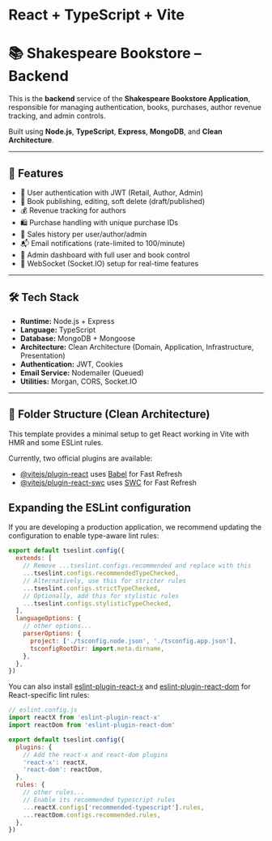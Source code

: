 # React + TypeScript + Vite





# 📚 Shakespeare Bookstore – Backend

This is the **backend** service of the **Shakespeare Bookstore Application**, responsible for managing authentication, books, purchases, author revenue tracking, and admin controls.

Built using **Node.js**, **TypeScript**, **Express**, **MongoDB**, and **Clean Architecture**.

---

## 🚀 Features

- 🔐 User authentication with JWT (Retail, Author, Admin)
- 📖 Book publishing, editing, soft delete (draft/published)
- 💰 Revenue tracking for authors
- 🛍️ Purchase handling with unique purchase IDs
- 🧾 Sales history per user/author/admin
- 📬 Email notifications (rate-limited to 100/minute)
- 🎯 Admin dashboard with full user and book control
- 🔌 WebSocket (Socket.IO) setup for real-time features

---

## 🛠️ Tech Stack

- **Runtime:** Node.js + Express
- **Language:** TypeScript
- **Database:** MongoDB + Mongoose
- **Architecture:** Clean Architecture (Domain, Application, Infrastructure, Presentation)
- **Authentication:** JWT, Cookies
- **Email Service:** Nodemailer (Queued)
- **Utilities:** Morgan, CORS, Socket.IO

---

## 🧱 Folder Structure (Clean Architecture)



This template provides a minimal setup to get React working in Vite with HMR and some ESLint rules.

Currently, two official plugins are available:

- [@vitejs/plugin-react](https://github.com/vitejs/vite-plugin-react/blob/main/packages/plugin-react) uses [Babel](https://babeljs.io/) for Fast Refresh
- [@vitejs/plugin-react-swc](https://github.com/vitejs/vite-plugin-react/blob/main/packages/plugin-react-swc) uses [SWC](https://swc.rs/) for Fast Refresh

## Expanding the ESLint configuration

If you are developing a production application, we recommend updating the configuration to enable type-aware lint rules:

```js
export default tseslint.config({
  extends: [
    // Remove ...tseslint.configs.recommended and replace with this
    ...tseslint.configs.recommendedTypeChecked,
    // Alternatively, use this for stricter rules
    ...tseslint.configs.strictTypeChecked,
    // Optionally, add this for stylistic rules
    ...tseslint.configs.stylisticTypeChecked,
  ],
  languageOptions: {
    // other options...
    parserOptions: {
      project: ['./tsconfig.node.json', './tsconfig.app.json'],
      tsconfigRootDir: import.meta.dirname,
    },
  },
})
```

You can also install [eslint-plugin-react-x](https://github.com/Rel1cx/eslint-react/tree/main/packages/plugins/eslint-plugin-react-x) and [eslint-plugin-react-dom](https://github.com/Rel1cx/eslint-react/tree/main/packages/plugins/eslint-plugin-react-dom) for React-specific lint rules:

```js
// eslint.config.js
import reactX from 'eslint-plugin-react-x'
import reactDom from 'eslint-plugin-react-dom'

export default tseslint.config({
  plugins: {
    // Add the react-x and react-dom plugins
    'react-x': reactX,
    'react-dom': reactDom,
  },
  rules: {
    // other rules...
    // Enable its recommended typescript rules
    ...reactX.configs['recommended-typescript'].rules,
    ...reactDom.configs.recommended.rules,
  },
})
```
